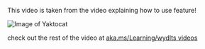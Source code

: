This video is taken from the video explaining how to use feature!

![Image of Yaktocat](https://octodex.github.com/images/yaktocat.png)

check out the rest of the video at [aka.ms/Learning/wydlts videos]( https://lab.github.com/githubtraining/first-day-on-github)
